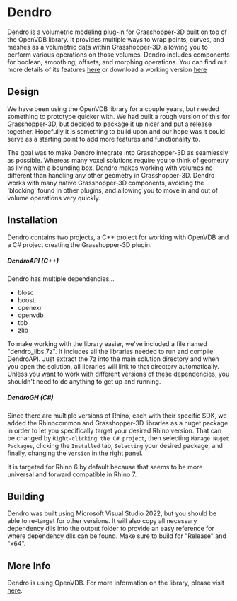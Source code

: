 # Dendro
Dendro is a volumetric modeling plug-in for Grasshopper-3D built on top of the OpenVDB library. It provides multiple ways to wrap points, curves, and meshes as a volumetric data within Grasshopper-3D, allowing you to perform various operations on those volumes. Dendro includes components for boolean, smoothing, offsets, and morphing operations. You can find out more details of its features [here](https://www.ecrlabs.com/dendro) or download a working version [here](https://www.food4rhino.com/app/dendro)

## Design

We have been using the OpenVDB library for a couple years, but needed something to prototype quicker with. We had built a rough version of this for Grasshopper-3D, but decided to package it up nicer and put a release together. Hopefully it is something to build upon and our hope was it could serve as a starting point to add more features and functionality to.

The goal was to make Dendro integrate into Grasshopper-3D as seamlessly as possible. Whereas many voxel solutions require you to think of geometry as living with a bounding box, Dendro makes working with volumes no different than handling any other geometry in Grasshopper-3D. Dendro works with many native Grasshopper-3D components, avoiding the 'blocking' found in other plugins, and allowing you to move in and out of volume operations very quickly.

## Installation

Dendro contains two projects, a C++ project for working with OpenVDB and a C# project creating the Grasshopper-3D plugin.

##### DendroAPI (C++)
Dendro has multiple dependencies...

* blosc
* boost
* openexr
* openvdb
* tbb
* zlib

To make working with the library easier, we've included a file named "dendro_libs.7z". It includes all the libraries needed to run and compile DendroAPI. Just extract the 7z into the main solution directory and when you open the solution, all libraries will link to that directory automatically. Unless you want to work with different versions of these dependencies, you shouldn't need to do anything to get up and running.

##### DendroGH (C#)
Since there are multiple versions of Rhino, each with their specific SDK, we added the Rhinocommon and Grasshopper-3D libraries as a nuget package in order to let you specifically target your desired Rhino version. That can be changed by `Right-clicking the C# project`, then selecting `Manage Nuget Packages`, clicking the `Installed` tab, `Selecting` your desired package, and finally, changing the `Version` in the right panel.

It is targeted for Rhino 6 by default because that seems to be more universal and forward compatible in Rhino 7.

## Building

Dendro was built using Microsoft Visual Studio 2022, but you should be able to re-target for other versions. It will also copy all necessary dependency dlls into the output folder to provide an easy reference for where dependency dlls can be found. Make sure to build for "Release" and "x64".

## More Info

Dendro is using OpenVDB. For more information on the library, please visit [here](http://www.openvdb.org/).
